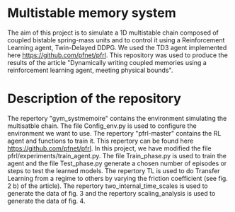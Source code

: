 # Multistable memory system

The aim of this project is to simulate a 1D multistable chain composed of coupled bistable spring-mass units and to control
it using a Reinforcement Learning agent, Twin-Delayed DDPG. We used the TD3 agent implemented here https://github.com/pfnet/pfrl.
This repository was used to produce the results of the article "Dynamically writing coupled memories using a reinforcement learning agent, meeting physical bounds".

# Description of the repository

The repertory "gym_systmemoire" contains the environment simulating the multisatble chain. 
The file Config_env.py is used to configure the environment we want to use.
The repertory "pfrl-master" contains the RL agent and functions to train it. This repertory can be found here https://github.com/pfnet/pfrl.
In this project, we have modified the file pfrl/experiments/train_agent.py.
The file Train_phase.py is used to train the agent and the file Test_phase.py generate a chosen number of episodes or steps to test 
the learned models. 
The repertory TL is used to do Transfer Learning from a regime to others by varying the friction coefficient (see fig. 2 b) of the article).
The repertory two_internal_time_scales is used to generate the data of fig. 3 and the repertory scaling_analysis is used to generate the 
data of fig. 4.


